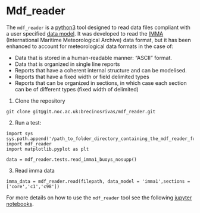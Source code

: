 # Mdf_reader

The `mdf_reader` is a [python3](https://www.python.org/) tool designed to read data files compliant with a user specified [data
model](https://cds.climate.copernicus.eu/toolbox/doc/how-to/15_how_to_understand_the_common_data_model/15_how_to_understand_the_common_data_model.html). It was developed to read the [IMMA](https://icoads.noaa.gov/e-doc/imma/R3.0-imma1.pdf) (International Maritime Meteorological Archive) data format, but it has been enhanced to account for meteorological data formats in the case of:

- Data that is stored in a human-readable manner: “ASCII” format.
- Data that is organized in single line reports
- Reports that have a coherent internal structure and can be modelised.
- Reports that have a fixed width or field delimited types
- Reports that can be organized in sections, in which case each section can be of different types (fixed width of delimited)

1. Clone the repository

```
git clone git@git.noc.ac.uk:brecinosrivas/mdf_reader.git
```

2. Run a test:
```
import sys
sys.path.append('/path_to_folder_directory_containing_the_mdf_reader_folder/')
import mdf_reader
import matplotlib.pyplot as plt

data = mdf_reader.tests.read_imma1_buoys_nosupp()
```
3. Read imma data
```
imma_data = mdf_reader.read(filepath, data_model = 'imma1',sections = ['core','c1','c98'])
```

For more details on how to use the `mdf_reader` tool see the following [jupyter notebooks](https://git.noc.ac.uk/brecinosrivas/mdf_reader/-/tree/master/docs/notebooks).
